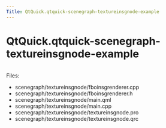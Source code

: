 ```yaml
---
Title: QtQuick.qtquick-scenegraph-textureinsgnode-example
---
```


# QtQuick.qtquick-scenegraph-textureinsgnode-example

<span class="subtitle"></span>
<!-- $$$scenegraph/textureinsgnode-description -->
<p class="centerAlign"><img src="https://developer.ubuntu.com/static/devportal_uploaded/06614f0d-5618-42cf-a7a1-e3dbed1682cf-../qtquick-scenegraph-textureinsgnode-example/images/textureinsgnode-example.jpg" alt="" /></p><p>Files:</p>
<ul>
<li>scenegraph/textureinsgnode/fboinsgrenderer.cpp</li>
<li>scenegraph/textureinsgnode/fboinsgrenderer.h</li>
<li>scenegraph/textureinsgnode/main.qml</li>
<li>scenegraph/textureinsgnode/main.cpp</li>
<li>scenegraph/textureinsgnode/textureinsgnode.pro</li>
<li>scenegraph/textureinsgnode/textureinsgnode.qrc</li>
</ul>
<!-- @@@scenegraph/textureinsgnode -->

